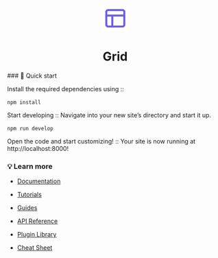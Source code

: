 <p align="center">
  <a href="https://www.gatsbyjs.com/?utm_source=starter&utm_medium=readme&utm_campaign=minimal-starter">
    <img alt="Gatsby" src="./src/images/icon.png" width="60" />
  </a>
</p>
<h1 align="center">
  Grid
</h1>
### 🚀 Quick start

Install the required dependencies using ::

```shell
npm install
```

Start developing :: Navigate into your new site’s directory and start it up.

```shell
npm run develop
```

Open the code and start customizing! :: Your site is now running at http://localhost:8000!

### 💡 Learn more

-  [Documentation](https://www.gatsbyjs.com/docs/?utm_source=starter&utm_medium=readme&utm_campaign=minimal-starter)

-  [Tutorials](https://www.gatsbyjs.com/tutorial/?utm_source=starter&utm_medium=readme&utm_campaign=minimal-starter)

-  [Guides](https://www.gatsbyjs.com/tutorial/?utm_source=starter&utm_medium=readme&utm_campaign=minimal-starter)

-  [API Reference](https://www.gatsbyjs.com/docs/api-reference/?utm_source=starter&utm_medium=readme&utm_campaign=minimal-starter)

-  [Plugin Library](https://www.gatsbyjs.com/plugins?utm_source=starter&utm_medium=readme&utm_campaign=minimal-starter)

-  [Cheat Sheet](https://www.gatsbyjs.com/docs/cheat-sheet/?utm_source=starter&utm_medium=readme&utm_campaign=minimal-starter)

